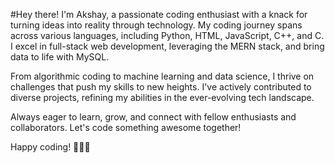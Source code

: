 #Hey there! I'm Akshay, a passionate coding enthusiast with a knack for turning ideas into reality through technology. My coding journey spans across various languages, including Python, HTML, JavaScript, C++, and C. I excel in full-stack web development, leveraging the MERN stack, and bring data to life with MySQL.

From algorithmic coding to machine learning and data science, I thrive on challenges that push my skills to new heights. I've actively contributed to diverse projects, refining my abilities in the ever-evolving tech landscape.

Always eager to learn, grow, and connect with fellow enthusiasts and collaborators. Let's code something awesome together!

Happy coding! 🚀👨‍💻
